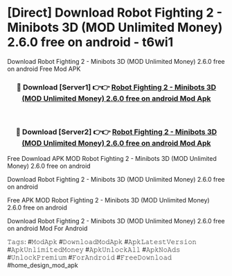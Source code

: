 # [Direct] Download Robot Fighting 2 - Minibots 3D (MOD Unlimited Money) 2.6.0 free on android - t6wi1
Download Robot Fighting 2 - Minibots 3D (MOD Unlimited Money) 2.6.0 free on android Free Mod APK

<div align="center">
<h3>🔴 Download [Server1] 👉👉 <a href="https://apk-comot.site?title=Robot_Fighting_2_-_Minibots_3D_(MOD_Unlimited_Money)_2.6.0_free_on_android">Robot Fighting 2 - Minibots 3D (MOD Unlimited Money) 2.6.0 free on android Mod Apk</a></h3><br>

<h3>🔴 Download [Server2] 👉👉 <a href="https://apk-comot.site?title=Robot_Fighting_2_-_Minibots_3D_(MOD_Unlimited_Money)_2.6.0_free_on_android">Robot Fighting 2 - Minibots 3D (MOD Unlimited Money) 2.6.0 free on android Mod Apk</a></h3>
</div>


Free Download APK MOD Robot Fighting 2 - Minibots 3D (MOD Unlimited Money) 2.6.0 free on android

Download Robot Fighting 2 - Minibots 3D (MOD Unlimited Money) 2.6.0 free on android 

Free APK MOD Robot Fighting 2 - Minibots 3D (MOD Unlimited Money) 2.6.0 free on android 

Download Robot Fighting 2 - Minibots 3D (MOD Unlimited Money) 2.6.0 free on android Mod For Android

𝚃𝚊𝚐𝚜: #𝙼𝚘𝚍𝙰𝚙𝚔 #𝙳𝚘𝚠𝚗𝚕𝚘𝚊𝚍𝙼𝚘𝚍𝙰𝚙𝚔 #𝙰𝚙𝚔𝙻𝚊𝚝𝚎𝚜𝚝𝚅𝚎𝚛𝚜𝚒𝚘𝚗 #𝙰𝚙𝚔𝚄𝚗𝚕𝚒𝚖𝚒𝚝𝚎𝚍𝙼𝚘𝚗𝚎𝚢 #𝙰𝚙𝚔𝚄𝚗𝚕𝚘𝚌𝚔𝙰𝚕𝚕 #𝙰𝚙𝚔𝙽𝚘𝙰𝚍𝚜 #𝚄𝚗𝚕𝚘𝚌𝚔𝙿𝚛𝚎𝚖𝚒𝚞𝚖 #𝙵𝚘𝚛𝙰𝚗𝚍𝚛𝚘𝚒𝚍 #𝙵𝚛𝚎𝚎𝙳𝚘𝚠𝚗𝚕𝚘𝚊𝚍 #home_design_mod_apk